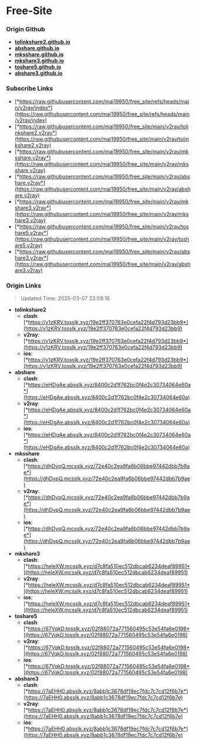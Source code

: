 # Free-Site

### Origin Github

- [**tolinkshare2.github.io**](https://github.com/tolinkshare2/tolinkshare2.github.io)
- [**abshare.github.io**](https://github.com/abshare/abshare.github.io)
- [**mksshare.github.io**](https://github.com/mksshare/mksshare.github.io)
- [**mkshare3.github.io**](https://github.com/mkshare3/mkshare3.github.io)
- [**toshare5.github.io**](https://github.com/toshare5/toshare5.github.io)
- [**abshare3.github.io**](https://github.com/abshare3/abshare3.github.io)

### Subscribe Links

- [*https://raw.githubusercontent.com/mai19950/free_site/refs/heads/main/v2ray/index*](https://raw.githubusercontent.com/mai19950/free_site/refs/heads/main/v2ray/index)
- [*https://raw.githubusercontent.com/mai19950/free_site/main/v2ray/tolinkshare2.v2ray*](https://raw.githubusercontent.com/mai19950/free_site/main/v2ray/tolinkshare2.v2ray)
- [*https://raw.githubusercontent.com/mai19950/free_site/main/v2ray/mksshare.v2ray*](https://raw.githubusercontent.com/mai19950/free_site/main/v2ray/mksshare.v2ray)
- [*https://raw.githubusercontent.com/mai19950/free_site/main/v2ray/abshare.v2ray*](https://raw.githubusercontent.com/mai19950/free_site/main/v2ray/abshare.v2ray)
- [*https://raw.githubusercontent.com/mai19950/free_site/main/v2ray/mkshare3.v2ray*](https://raw.githubusercontent.com/mai19950/free_site/main/v2ray/mkshare3.v2ray)
- [*https://raw.githubusercontent.com/mai19950/free_site/main/v2ray/toshare5.v2ray*](https://raw.githubusercontent.com/mai19950/free_site/main/v2ray/toshare5.v2ray)
- [*https://raw.githubusercontent.com/mai19950/free_site/main/v2ray/abshare3.v2ray*](https://raw.githubusercontent.com/mai19950/free_site/main/v2ray/abshare3.v2ray)

### Origin Links

> Updated Time: 2025-03-07 23:59:16

- **tolinkshare2**
  - **clash**: [*https://v1zKRV.tosslk.xyz/19e2ff370763e0cefa22f4d793d23bb9*](https://v1zKRV.tosslk.xyz/19e2ff370763e0cefa22f4d793d23bb9)
  - **v2ray**: [*https://v1zKRV.tosslk.xyz/19e2ff370763e0cefa22f4d793d23bb9*](https://v1zKRV.tosslk.xyz/19e2ff370763e0cefa22f4d793d23bb9)
  - **ios**: [*https://v1zKRV.tosslk.xyz/19e2ff370763e0cefa22f4d793d23bb9*](https://v1zKRV.tosslk.xyz/19e2ff370763e0cefa22f4d793d23bb9)
- **abshare**
  - **clash**: [*https://eHDgAe.absslk.xyz/8400c2d1f762bc0f4e2c30734064e60a*](https://eHDgAe.absslk.xyz/8400c2d1f762bc0f4e2c30734064e60a)
  - **v2ray**: [*https://eHDgAe.absslk.xyz/8400c2d1f762bc0f4e2c30734064e60a*](https://eHDgAe.absslk.xyz/8400c2d1f762bc0f4e2c30734064e60a)
  - **ios**: [*https://eHDgAe.absslk.xyz/8400c2d1f762bc0f4e2c30734064e60a*](https://eHDgAe.absslk.xyz/8400c2d1f762bc0f4e2c30734064e60a)
- **mksshare**
  - **clash**: [*https://dhDvpQ.mcsslk.xyz/72e40c2ea9fa6b06bbe97442dbb7b9ae*](https://dhDvpQ.mcsslk.xyz/72e40c2ea9fa6b06bbe97442dbb7b9ae)
  - **v2ray**: [*https://dhDvpQ.mcsslk.xyz/72e40c2ea9fa6b06bbe97442dbb7b9ae*](https://dhDvpQ.mcsslk.xyz/72e40c2ea9fa6b06bbe97442dbb7b9ae)
  - **ios**: [*https://dhDvpQ.mcsslk.xyz/72e40c2ea9fa6b06bbe97442dbb7b9ae*](https://dhDvpQ.mcsslk.xyz/72e40c2ea9fa6b06bbe97442dbb7b9ae)
- **mkshare3**
  - **clash**: [*https://heleXW.mcsslk.xyz/d7c8fa510ec512dbcab6234deaf89951*](https://heleXW.mcsslk.xyz/d7c8fa510ec512dbcab6234deaf89951)
  - **v2ray**: [*https://heleXW.mcsslk.xyz/d7c8fa510ec512dbcab6234deaf89951*](https://heleXW.mcsslk.xyz/d7c8fa510ec512dbcab6234deaf89951)
  - **ios**: [*https://heleXW.mcsslk.xyz/d7c8fa510ec512dbcab6234deaf89951*](https://heleXW.mcsslk.xyz/d7c8fa510ec512dbcab6234deaf89951)
- **toshare5**
  - **clash**: [*https://67VqkD.tosslk.xyz/02f88072a771560495c53e54fa6e0198*](https://67VqkD.tosslk.xyz/02f88072a771560495c53e54fa6e0198)
  - **v2ray**: [*https://67VqkD.tosslk.xyz/02f88072a771560495c53e54fa6e0198*](https://67VqkD.tosslk.xyz/02f88072a771560495c53e54fa6e0198)
  - **ios**: [*https://67VqkD.tosslk.xyz/02f88072a771560495c53e54fa6e0198*](https://67VqkD.tosslk.xyz/02f88072a771560495c53e54fa6e0198)
- **abshare3**
  - **clash**: [*https://7aEHH0.absslk.xyz/8abb1c3678df19ec7fdc7c7cd12f6b7e*](https://7aEHH0.absslk.xyz/8abb1c3678df19ec7fdc7c7cd12f6b7e)
  - **v2ray**: [*https://7aEHH0.absslk.xyz/8abb1c3678df19ec7fdc7c7cd12f6b7e*](https://7aEHH0.absslk.xyz/8abb1c3678df19ec7fdc7c7cd12f6b7e)
  - **ios**: [*https://7aEHH0.absslk.xyz/8abb1c3678df19ec7fdc7c7cd12f6b7e*](https://7aEHH0.absslk.xyz/8abb1c3678df19ec7fdc7c7cd12f6b7e)
